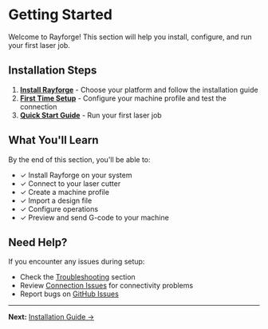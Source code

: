 # Getting Started

Welcome to Rayforge! This section will help you install, configure, and run your first laser job.

## Installation Steps

1. **[Install Rayforge](installation.md)** - Choose your platform and follow the installation guide
2. **[First Time Setup](first-time-setup.md)** - Configure your machine profile and test the connection
3. **[Quick Start Guide](quick-start.md)** - Run your first laser job

## What You'll Learn

By the end of this section, you'll be able to:

- ✓ Install Rayforge on your system
- ✓ Connect to your laser cutter
- ✓ Create a machine profile
- ✓ Import a design file
- ✓ Configure operations
- ✓ Preview and send G-code to your machine

## Need Help?

If you encounter any issues during setup:

- Check the [Troubleshooting](../troubleshooting/index.md) section
- Review [Connection Issues](../troubleshooting/connection.md) for connectivity problems
- Report bugs on [GitHub Issues](https://github.com/barebaric/rayforge/issues)

---

**Next:** [Installation Guide →](installation.md)
